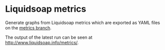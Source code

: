 # Liquidsoap metrics

Generate graphs from Liquidsoap metrics which are exported as YAML files on the [metrics branch](https://github.com/savonet/liquidsoap/tree/metrics).

The output of the latest run can be seen at <http://www.liquidsoap.info/metrics/>.
